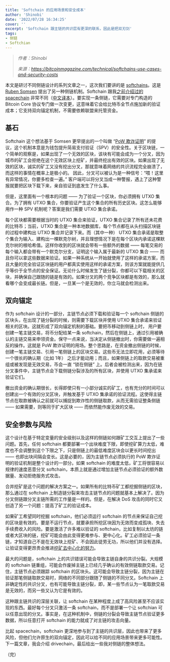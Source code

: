 ```yaml
---
title: 'Softchain 的应用场景和安全成本'
author: 'Shinobi'
date: '2022/07/28 16:34:25'
cover: ''
excerpt: 'Softchain 跟主链的共识层有更深的联系，因此是把双刃剑'
tags:
- 侧链
- Softchian
---
```



> *作者：Shinobi*
> 
> *来源：<https://bitcoinmagazine.com/technical/softchains-use-cases-and-security-costs>*



本文是研讨不同侧链设计的系列文章之一，这次我们要讲的是 [softchains](https://gist.github.com/RubenSomsen/7ecf7f13dc2496aa7eed8815a02f13d1)。这是 [Ruben Somsen](https://twitter.com/somsenruben) 提出了另一种侧链机制。Softchain 跟我[之前介绍过的 spacechain](https://bitcoinmagazine.com/technical/spacechains-unlocks-bitcoin-use-cases) 非常不同（[中文译本](https://www.btcstudy.org/2022/07/06/spacechains-unlocks-bitcoin-use-cases/)）。要实现一条侧链，它需要对专门构造的 Bitcoin Core 协议专门做一次变更，这意味着它会给比特币全节点施加新的验证成本；它支持双向锚定机制，不需要依赖联盟来托管资金。

## 基石

Softchain 这个想法基于 Somsen 更早提出的一个叫做 “[PoW 欺诈证明](https://lists.linuxfoundation.org/pipermail/bitcoin-dev/2019-April/016873.html)” 的提议，这个机制本意是为钱包提升简易支付验证（SPV）的安全性。关于区块链，一个简单的观察是，如果出现了一个无效的区块，该块有可能会成为一个分叉，因为城市的矿工会拒绝在这个无效区块上挖矿，并最终挖出有效的区块。如果出现了无效的区块，诚实的矿工又没有挖出分叉，那就意味着网络的共识流程完全崩溃了，而这样的事情在概率上是极小的。 因此，分叉可以被认为是一种信号：“喂！这里有异常情况，你要多检查一遍。” 客户端可以将分叉当成一种警报，遇上了这种警报就要把区块下载下来，亲自验证到底发生了什么事。

但是，这里面有一个根本的问题 —— 为了验证一个区块，你必须拥有 UTXO 集合。为了拥有 UTXO 集合，你要验证产生这个集合的所有历史区块。这怎么能够用作一种 SPV 机制呢？答案是我们需要 UTXO 集合承诺。

每个区块都需要根据当时的 UTXO 集合来验证，UTXO 集合记录了所有还未花费的比特币；当前，UTXO 集合是一种本地数据库，每个节点都在从头扫描区块链的过程中建构出 UTXO 集合并记录下来。而（其中一种） UTXO 集合承诺是取整个集合为输入、建构出一棵默克尔树，并且理想情况下是在每个区块内承诺这棵默克尔树的根哈希值。这样你收到的区块就会带有一些额外的数据 —— 每笔交易的每个输入都会带有一个默克尔分支，证明这个输入属于最新的 UTXO 集合 —— 而且你可以拿这些数据来验证。如果一种系统从一开始就使用了这样的承诺方案，而且大量的完全验证区块链的用户都真实使用这样的承诺方案，则该方案就能提供几乎等价于全节点的安全保证。无论什么时候发生了链分裂，你都可以下载相关的区块，并确保自己跟随的链是有效的。如果分叉的两个竞争区块都是有效的，那么就看哪个会变成最长链。但是，一旦某一个是无效的，你立马就会检测出来。

## 双向锚定

作为 softchain 设计的一部分，主链节点必须下载和验证每一个 softchain 侧链的区块头，在出现了链分裂的时候，则需要下载区块并使用 UTXO 集合承诺来验证相关的区块。这就形成了双向锚定机制的基础。要把币移动到侧链上时， 用户要创建一笔主链交易，将币分配给某一条 softchain，然后在侧链上，通过引用被确认的主链交易来申领资金。保守一点来说，当决定从侧链撤出时，你需要做一遍相反的操作。这就是 PoW 欺诈证明的用场。整个思路是，在资金撤出侧链的时候，创建一笔主链交易、引用一笔侧链上的区块交易。这些币无法立即花用，必须等待一个很长的确认期（比如 1年）                                                                                                              之后才能动用；而且，如果侧链上的取款交易被重组或被发现是无效交易，币会一直 “锁在侧链” 上。后者会被检测出来，因为在链分叉事件中，主链节点会下载侧链分裂涉及的所有区块，并使用 UTXO 集承诺来验证它们。

撤出资金的确认期很长，长得即使只有一小部分诚实的矿工，也有充分的时间可以创建出一个有效的分叉区块，并触发基于 UTXO 集承诺的验证流程。这使得主链节点在取款被确认之前就可以捕捉到欺诈性的侧链取款，从而无需验证整条侧链 —— 如果需要，则等同于扩大区块 —— 而依然能作废无效的交易。

## 安全参数与风险

这个设计在基于特定变量的安全级别以及这样的侧链如何跟矿工交互上提出了一些问题。首先，任何 softchain 都要部署一个出块难度下限，即使挖矿算力太低，难度也不会调整到这个下限之下，只是侧链上的最低难度区块会以更长时间挖出 —— 也即出块间隔会变长。这是必要的，因为主链节点必须执行的 PoW 欺诈证明的验证机制是整个设计的一部分。如果 softchain 的难度太低，矿工将很容易以规律的速度恶意分叉 softchain，本质上就是通过增加主链节点必须验证的额外数据量、发动拒绝服务式攻击。

合并挖矿是这个问题的解决方案之一。如果所有的比特币矿工都挖掘侧链的区块，那么通过在 softchain 上制造链分裂来攻击主链节点的问题就基本上解决了。因为分叉侧链跟分叉主链所需的工作量是一样的。但是，在解决 DoS 攻击的同时它又创造了另一个问题：提高了矿工的验证成本。

如果矿工希望同时挖掘 softchain，他们必须运行 softchain 的节点来保证自己挖的区块是有效的。要是不运行节点，就要承担所挖区块因为无效而变成孤块、失去手续费收入的风险。要是激活了许多难以验证的 softchain，比如复制以太坊的链或者大区块的链，挖矿可能会由此变得更难参与、更中心化。矿工必须验证一条链，才知道自己不是在无效块上挖矿、不会因此徒劳无功，所以他们并没有选择。让验证变得更昂贵会推进[挖矿去中心化的努力](https://bitcoinmagazine.com/technical/p2pool-bitcoin-mining-decentralization)。

最大的问题是，softchain 上的共识错误可能会导致主链自身的共识分裂。大规模的 softchain 链重组，可能会作废掉主链上已经几乎确认的有效侧链取款交易。记住，主链节点必须跟踪 softchain 的区块头。这可能会导致主链分裂，因为主链在验证那笔侧链取款交易时，网络的不同部分跟随了侧链的不同分叉。Softchain 上非确定性的共识分叉，也有可能导致主链分裂，即，某一些节点认为一笔取款交易是无效的，而另一些又认为它是有效的。

这种跟主链共识的深层关联，让 softchain 在某种程度上成了高风险甚至不应该实现的东西。最好每个分叉只激活一条 softchain，而不是部署一个让 softchian 可以任意出现的分叉。事实是，在这种机制中，侧链的分裂会导致主链节点验证更多数据，所以任意打开 softchain 的能力就成了对主链的攻击向量。

比起 spacechain，softchain 更深地参与到了主链的共识层，因此也带来了更多风险，但他们允许原生的双向锚定，因此可以给不同的应用场景带来更多可能性。下一篇文章，我会介绍 drivechain，最后给出一些我对侧链的整体想法。

（完）